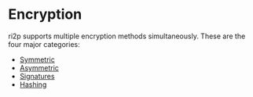 # Encryption

ri2p supports multiple encryption methods simultaneously. These are the four major categories:

- [Symmetric](./symmetric/index.md)
- [Asymmetric](./asymmetric/index.md)
- [Signatures](./signatures/index.md)
- [Hashing](./hashing/index.md)
